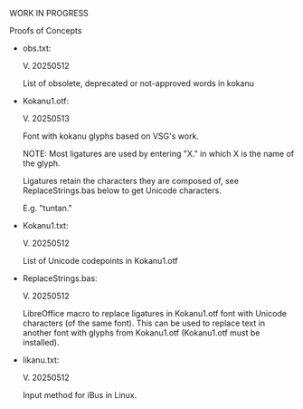 WORK IN PROGRESS

Proofs of Concepts

- obs.txt:
  
  V. 20250512

  List of obsolete, deprecated or not-approved words in kokanu

- Kokanu1.otf:

  V. 20250513

  Font with kokanu glyphs based on VSG's work.

  NOTE: Most ligatures are used by entering "X." in which
  X is the name of the glyph.

  Ligatures retain the characters they are composed of, see ReplaceStrings.bas below to get
  Unicode characters.
  
  E.g. "tuntan."

- Kokanu1.txt:

  V. 20250512

  List of Unicode codepoints in Kokanu1.otf
  
- ReplaceStrings.bas:

  V. 20250512

  LibreOffice macro to replace ligatures in Kokanu1.otf font with
  Unicode characters (of the same font). This can be used to replace
  text in another font with glyphs from Kokanu1.otf (Kokanu1.otf 
  must be installed).
  

- likanu.txt:

  V. 20250512

  Input method for iBus in Linux.
